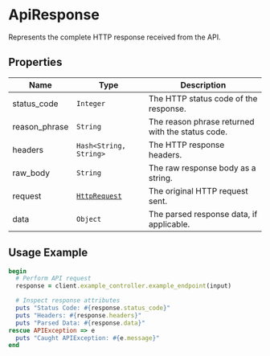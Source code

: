 
# ApiResponse

Represents the complete HTTP response received from the API.

## Properties

| Name | Type | Description |
|  --- | --- | --- |
| status_code | `Integer` | The HTTP status code of the response. |
| reason_phrase | `String` | The reason phrase returned with the status code. |
| headers | `Hash<String, String>` | The HTTP response headers. |
| raw_body | `String` | The raw response body as a string. |
| request | [`HttpRequest`](../doc/http-request.md) | The original HTTP request sent. |
| data | `Object` | The parsed response data, if applicable. |

## Usage Example

```ruby
begin
  # Perform API request
  response = client.example_controller.example_endpoint(input)

  # Inspect response attributes
  puts "Status Code: #{response.status_code}"
  puts "Headers: #{response.headers}"
  puts "Parsed Data: #{response.data}"
rescue APIException => e
  puts "Caught APIException: #{e.message}"
end
```

